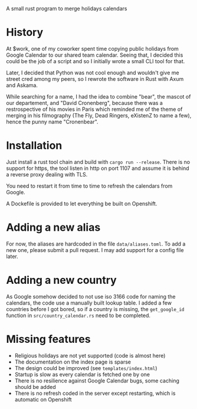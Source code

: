 A small rust program to merge holidays calendars

# History

At $work, one of my coworker spent time copying public holidays from
Google Calendar to our shared team calendar. Seeing that, I decided this could be
the job of a script and so I initially wrote a small CLI tool for that. 

Later, I decided that Python was not cool enough and wouldn't give me street cred
among my peers, so I rewrote the software in Rust with Axum and Askama.

While searching for a name, I had the idea to combine "bear", the mascot of our
departement, and "David Cronenberg", because there was a restrospective of his movies
in Paris which reminded me of the theme of merging in his filmography (The Fly, Dead Ringers,
eXistenZ to name a few), hence the punny name "Cronenbear".

# Installation

Just install a rust tool chain and build with `cargo run --release`. There is no support
for https, the tool listen in http on port 1107 and assume it is behind a reverse proxy dealing
with TLS.

You need to restart it from time to time to refresh the calendars from Google.

A Dockefile is provided to let everything be built on Openshift.

# Adding a new alias

For now, the aliases are hardcoded in the file `data/aliases.toml`. To add a new one, please
submit a pull request. I may add support for a config file later.

# Adding a new country

As Google somehow decided to not use iso 3166 code for naming the calendars, the code
use a manually built lookup table. I added a few countries before I got bored, so
if a country is missing, the `get_google_id` function in `src/country_calendar.rs` need to be completed.

# Missing features
* Religious holidays are not yet supported (code is almost here)
* The documentation on the index page is sparse
* The design could be improved (see `templates/index.html`)
* Startup is slow as every calendar is fetched one by one
* There is no resilience against Google Calendar bugs, some caching should be added
* There is no refresh coded in the server except restarting, which is automatic on Openshift
